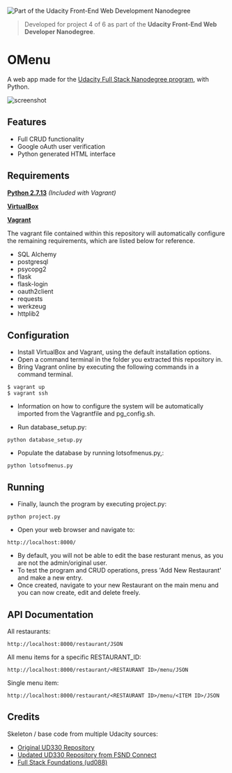 ![Part of the Udacity Front-End Web Development Nanodegree](https://img.shields.io/badge/Udacity-Front--End%20Web%20Developer%20Nanodegree-02b3e4.svg)
> Developed for project 4 of 6 as part of the **Udacity Front-End Web Developer Nanodegree**.

# OMenu

A web app made for the [Udacity Full Stack Nanodegree program](https://www.udacity.com/uconnect/intensive/full-stack-web-developer-nanodegree), with Python. 

![screenshot](http://i.imgur.com/qmrrOPj.png)

## Features

 - Full CRUD functionality
 - Google oAuth user verification
 - Python generated HTML interface

## Requirements
**[Python 2.7.13](https://www.python.org/downloads/)** *(Included with Vagrant)*

**[VirtualBox](https://www.virtualbox.org/)**

**[Vagrant](https://www.vagrantup.com/)**

The vagrant file contained within this repository will automatically configure the remaining requirements, which are listed below for reference. 

- SQL Alchemy
- postgresql
- psycopg2
- flask
- flask-login
- oauth2client
- requests
- werkzeug
- httplib2

## Configuration

- Install VirtualBox and Vagrant, using the default installation options.
- Open a command terminal in the folder you extracted this repository in.
- Bring Vagrant online by executing the following commands in a command terminal. 

```
$ vagrant up
$ vagrant ssh
```
- Information on how to configure the system will be automatically imported from the Vagrantfile and pg_config.sh.

- Run database_setup.py:
```
python database_setup.py
```

- Populate the database by running lotsofmenus.py,:
```
python lotsofmenus.py
```

## Running

 - Finally, launch the program by executing project.py:
```
python project.py
```
 - Open your web browser and navigate to:
```
http://localhost:8000/
```
 

 - By default, you will not be able to edit the base resturant menus, as you are not the admin/original user.
 - To test the program and CRUD operations, press 'Add New Restaurant' and make a new entry.
 - Once created, navigate to your new Restaurant on the main menu and you can now create, edit and delete freely.

## API Documentation

All restaurants:

```
http://localhost:8000/restaurant/JSON
```

All menu items for a specific RESTAURANT_ID:

```
http://localhost:8000/restaurant/<RESTAURANT ID>/menu/JSON
```

Single menu item:

```
http://localhost:8000/restaurant/<RESTAURANT ID>/menu/<ITEM ID>/JSON
```
## Credits

Skeleton / base code from multiple Udacity sources:
  - [Original UD330 Repository](https://github.com/udacity/ud330)
  - [Updated UD330 Repository from FSND Connect](https://github.com/NoMan2000/ud330)
  - [Full Stack Foundations (ud088)](https://github.com/udacity/Full-Stack-Foundations)
